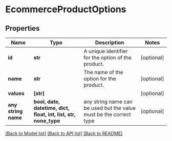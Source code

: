 # EcommerceProductOptions


## Properties
Name | Type | Description | Notes
------------ | ------------- | ------------- | -------------
**id** | **str** | A unique identifier for the option of the product. | [optional] 
**name** | **str** | The name of the option for the product. | [optional] 
**values** | **[str]** |  | [optional] 
**any string name** | **bool, date, datetime, dict, float, int, list, str, none_type** | any string name can be used but the value must be the correct type | [optional]

[[Back to Model list]](../../README.md#documentation-for-models) [[Back to API list]](../../README.md#documentation-for-api-endpoints) [[Back to README]](../../README.md)


